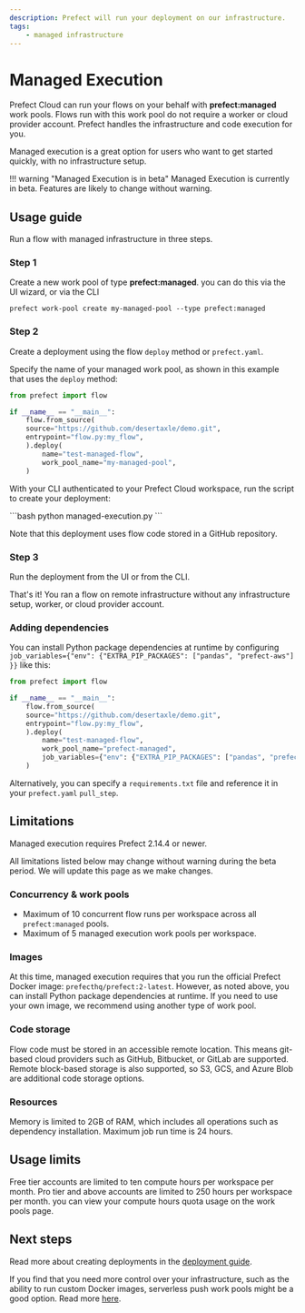 ```yaml
---
description: Prefect will run your deployment on our infrastructure.
tags:
    - managed infrastructure
---
```


# Managed Execution <span class="badge cloud"></span> <span class="badge-api beta"/>

Prefect Cloud can run your flows on your behalf with **prefect:managed** work pools. Flows run with this work pool do not require a worker or cloud provider account. Prefect handles the infrastructure and code execution for you.

Managed execution is a great option for users who want to get started quickly, with no infrastructure setup.

!!! warning "Managed Execution is in beta"
    Managed Execution is currently in beta.
    Features are likely to change without warning.

## Usage guide

Run a flow with managed infrastructure in three steps.

### Step 1

Create a new work pool of type **prefect:managed**. you can do this via the UI wizard, or via the CLI

```
prefect work-pool create my-managed-pool --type prefect:managed
```



### Step 2

Create a deployment using the flow `deploy` method or `prefect.yaml`.

Specify the name of your managed work pool, as shown in this example that uses the `deploy` method:

```python hl_lines="9" title="managed-execution.py"
from prefect import flow

if __name__ == "__main__":
    flow.from_source(
    source="https://github.com/desertaxle/demo.git",
    entrypoint="flow.py:my_flow",
    ).deploy(
        name="test-managed-flow",
        work_pool_name="my-managed-pool",
    )
```

With your CLI authenticated to your Prefect Cloud workspace, run the script to create your deployment:

<div class="terminal">
```bash
python managed-execution.py
```
</div>

Note that this deployment uses flow code stored in a GitHub repository.

### Step 3

Run the deployment from the UI or from the CLI.

That's it! You ran a flow on remote infrastructure without any infrastructure setup, worker, or cloud provider account.

### Adding dependencies

You can install Python package dependencies at runtime by configuring `job_variables={"env": {"EXTRA_PIP_PACKAGES": ["pandas", "prefect-aws"] }}` like this:

```python hl_lines="10"
from prefect import flow

if __name__ == "__main__":
    flow.from_source(
    source="https://github.com/desertaxle/demo.git",
    entrypoint="flow.py:my_flow",
    ).deploy(
        name="test-managed-flow",
        work_pool_name="prefect-managed",
        job_variables={"env": {"EXTRA_PIP_PACKAGES": ["pandas", "prefect-aws"] }}
    )
```

Alternatively, you can specify a `requirements.txt` file and reference it in your `prefect.yaml` `pull_step`.

## Limitations

Managed execution requires Prefect 2.14.4 or newer.

All limitations listed below may change without warning during the beta period.
We will update this page as we make changes.

### Concurrency & work pools

- Maximum of 10 concurrent flow runs per workspace across all `prefect:managed` pools.
- Maximum of 5 managed execution work pools per workspace.

### Images

At this time, managed execution requires that you run the official Prefect Docker image: `prefecthq/prefect:2-latest`. However, as noted above, you can install Python package dependencies at runtime. If you need to use your own image, we recommend using another type of work pool.

### Code storage

Flow code must be stored in an accessible remote location.
This means git-based cloud providers such as GitHub, Bitbucket, or GitLab are supported.
Remote block-based storage is also supported, so S3, GCS, and Azure Blob are additional code storage options.

### Resources

Memory is limited to 2GB of RAM, which includes all operations such as dependency installation. Maximum job run time is 24 hours.

## Usage limits
Free tier accounts are limited to ten compute hours per workspace per month. Pro tier and above accounts are limited to 250 hours per workspace per month. you can view your compute hours quota usage on the work pools page.


## Next steps

Read more about creating deployments in the [deployment guide](/guides/prefect-deploy/).

If you find that you need more control over your infrastructure, such as the ability to run custom Docker images, serverless push work pools might be a good option.
Read more [here](/guides/deployment/push-work-pools/).
